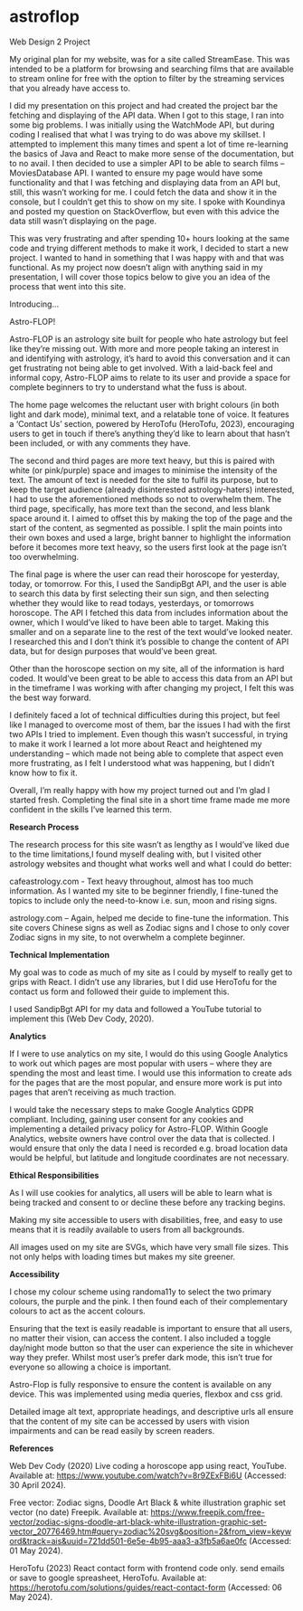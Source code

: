 # astroflop
Web Design 2 Project 

My original plan for my website, was for a site called StreamEase. This was intended to be a platform for browsing and searching films that are available to stream online for free with the option to filter by the streaming services that you already have access to.

I did my presentation on this project and had created the project bar the fetching and displaying of the API data. When I got to this stage, I ran into some big problems. I was initially using the WatchMode API, but during coding I realised that what I was trying to do was above my skillset. I attempted to implement this many times and spent a lot of time re-learning the basics of Java and React to make more sense of the documentation, but to no avail. I then decided to use a simpler API to be able to search films – MoviesDatabase API. I wanted to ensure my page would have some functionality and that I was fetching and displaying data from an API but, still, this wasn’t working for me. I could fetch the data and show it in the console, but I couldn’t get this to show on my site. I spoke with Koundinya and posted my question on StackOverflow, but even with this advice the data still wasn’t displaying on the page.

This was very frustrating and after spending 10+ hours looking at the same code and trying different methods to make it work, I decided to start a new project. I wanted to hand in something that I was happy with and that was functional. As my project now doesn’t align with anything said in my presentation, I will cover those topics below to give you an idea of the process that went into this site.

Introducing…

Astro-FLOP!

Astro-FLOP is an astrology site built for people who hate astrology but feel like they’re missing out. With more and more people taking an interest in and identifying with astrology, it’s hard to avoid this conversation and it can get frustrating not being able to get involved. With a laid-back feel and informal copy, Astro-FLOP aims to relate to its user and provide a space for complete beginners to try to understand what the fuss is about. 

The home page welcomes the reluctant user with bright colours (in both light and dark mode), minimal text, and a relatable tone of voice. It features a ‘Contact Us’ section, powered by HeroTofu (HeroTofu, 2023), encouraging users to get in touch if there’s anything they’d like to learn about that hasn’t been included, or with any comments they have.

The second and third pages are more text heavy, but this is paired with white (or pink/purple) space and images to minimise the intensity of the text. The amount of text is needed for the site to fulfil its purpose, but to keep the target audience (already disinterested astrology-haters) interested, I had to use the aforementioned methods so not to overwhelm them. The third page, specifically, has more text than the second, and less blank space around it. I aimed to offset this by making the top of the page and the start of the content, as segmented as possible. I split the main points into their own boxes and used a large, bright banner to highlight the information before it becomes more text heavy, so the users first look at the page isn’t too overwhelming. 

The final page is where the user can read their horoscope for yesterday, today, or tomorrow. For this, I used the SandipBgt API, and the user is able to search this data by first selecting their sun sign, and then selecting whether they would like to read todays, yesterdays, or tomorrows horoscope. The API I fetched this data from includes information about the owner, which I would’ve liked to have been able to target. Making this smaller and on a separate line to the rest of the text would’ve looked neater. I researched this and I don’t think it’s possible to change the content of API data, but for design purposes that would’ve been great.

Other than the horoscope section on my site, all of the information is hard coded. It would’ve been great to be able to access this data from an API but in the timeframe I was working with after changing my project, I felt this was the best way forward. 

I definitely faced a lot of technical difficulties during this project, but feel like I managed to overcome most of them, bar the issues I had with the first two APIs I tried to implement. Even though this wasn’t successful, in trying to make it work I learned a lot more about React and heightened my understanding – which made not being able to complete that aspect even more frustrating, as I felt I understood what was happening, but I didn’t know how to fix it.

Overall, I’m really happy with how my project turned out and I’m glad I started fresh. Completing the final site in a short time frame made me more confident in the skills I’ve learned this term.

**Research Process**

The research process for this site wasn’t as lengthy as I would’ve liked due to the time limitations,I found myself dealing with, but I visited other astrology websites and thought what works well and what I could do better:

cafeastrology.com - Text heavy throughout, almost has too much information. As I wanted my site to be beginner friendly, I fine-tuned the topics to include only the need-to-know i.e. sun, moon and rising signs.

astrology.com – Again, helped me decide to fine-tune the information. This site covers Chinese signs as well as Zodiac signs and I chose to only cover Zodiac signs in my site, to not overwhelm a complete beginner.

**Technical Implementation**

My goal was to code as much of my site as I could by myself to really get to grips with React. I didn’t use any libraries, but I did use HeroTofu for the contact us form and followed their guide to implement this.

I used SandipBgt API for my data and followed a YouTube tutorial to implement this (Web Dev Cody, 2020).

**Analytics**

If I were to use analytics on my site, I would do this using Google Analytics to work out which pages are most popular with users – where they are spending the most and least time. I would use this information to create ads for the pages that are the most popular, and ensure more work is put into pages that aren’t receiving as much traction. 

I would take the necessary steps to make Google Analytics GDPR compliant. Including, gaining user consent for any cookies and implementing a detailed privacy policy for Astro-FLOP. Within Google Analytics, website owners have control over the data that is collected. I would ensure that only the data I need is recorded e.g. broad location data would be helpful, but latitude and longitude coordinates are not necessary.

**Ethical Responsibilities**

As I will use cookies for analytics, all users will be able to learn what is being tracked and consent to or decline these before any tracking begins. 

Making my site accessible to users with disabilities, free, and easy to use means that it is readily available to users from all backgrounds.

All images used on my site are SVGs, which have very small file sizes. This not only helps with loading times but makes my site greener. 

**Accessibility**

I chose my colour scheme using randoma11y to select the two primary colours, the purple and the pink. I then found each of their complementary colours to act as the accent colours. 

Ensuring that the text is easily readable is important to ensure that all users, no matter their vision, can access the content. I also included a toggle day/night mode button so that the user can experience the site in whichever way they prefer. Whilst most user’s prefer dark mode, this isn’t true for everyone so allowing a choice is important.

Astro-Flop is fully responsive to ensure the content is available on any device. This was implemented using media queries, flexbox and css grid. 

Detailed image alt text, appropriate headings, and descriptive urls all ensure that the content of my site can be accessed by users with vision impairments and can be read easily by screen readers.

**References**

Web Dev Cody (2020) Live coding a horoscope app using react, YouTube. Available at: https://www.youtube.com/watch?v=8r9ZExFBi6U (Accessed: 30 April 2024). 

Free vector: Zodiac signs, Doodle Art Black & white illustration graphic set vector (no date) Freepik. Available at: https://www.freepik.com/free-vector/zodiac-signs-doodle-art-black-white-illustration-graphic-set-vector_20776469.htm#query=zodiac%20svg&position=2&from_view=keyword&track=ais&uuid=721dd501-6e5e-4b95-aaa3-a3fb5a6ae0fc (Accessed: 01 May 2024). 

HeroTofu (2023) React contact form with frontend code only. send emails or save to google spreasheet, HeroTofu. Available at: https://herotofu.com/solutions/guides/react-contact-form (Accessed: 06 May 2024). 

